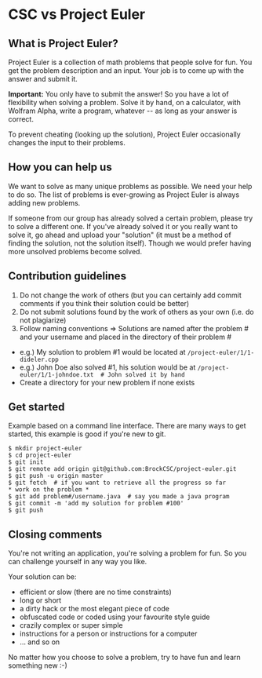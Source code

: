 CSC vs Project Euler
====================

What is Project Euler?
----------------------

Project Euler is a collection of math problems that people solve for fun.
You get the problem description and an input. Your job is to come up with the answer and submit it.

**Important:** You only have to submit the answer! So you have a lot of flexibility when solving a problem.
Solve it by hand, on a calculator, with Wolfram Alpha, write a program, whatever -- as long as your answer is correct.

To prevent cheating (looking up the solution), Project Euler occasionally changes the input to their problems.


How you can help us
-------------------

We want to solve as many unique problems as possible. We need your help to do so.
The list of problems is ever-growing as Project Euler is always adding new problems.

If someone from our group has already solved a certain problem, please try to solve a different one.
If you've already solved it or you really want to solve it, go ahead and upload your "solution"
(it must be a method of finding the solution, not the solution itself).
Though we would prefer having more unsolved problems become solved.


Contribution guidelines
-----------------------

1. Do not change the work of others (but you can certainly add commit comments if you think their solution could be better)
2. Do not submit solutions found by the work of others as your own (i.e. do not plagiarize)
3. Follow naming conventions => Solutions are named after the problem # and your username and placed in the directory of their problem #
  * e.g.) My solution to problem #1 would be located at `/project-euler/1/1-dideler.cpp`
  * e.g.) John Doe also solved #1, his solution would be at `/project-euler/1/1-johndoe.txt  # John solved it by hand`
  * Create a directory for your new problem if none exists

Get started
-----------

Example based on a command line interface.
There are many ways to get started, this example is good if you're new to git.

    $ mkdir project-euler
    $ cd project-euler
    $ git init
    $ git remote add origin git@github.com:BrockCSC/project-euler.git
    $ git push -u origin master
    $ git fetch  # if you want to retrieve all the progress so far
    * work on the problem *
    $ git add problem#/username.java  # say you made a java program
    $ git commit -m 'add my solution for problem #100'
    $ git push

Closing comments
----------------

You're not writing an application, you're solving a problem for fun.
So you can challenge yourself in any way you like.

Your solution can be:
* efficient or slow (there are no time constraints)
* long or short
* a dirty hack or the most elegant piece of code
* obfuscated code or coded using your favourite style guide
* crazily complex or super simple
* instructions for a person or instructions for a computer
* ... and so on

No matter how you choose to solve a problem, try to have fun and learn something new :-)
